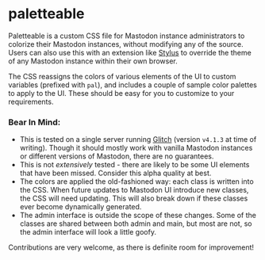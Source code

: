 # paletteable

Paletteable is a custom CSS file for Mastodon instance administrators to colorize their Mastodon instances, without modifying any of the source. Users can also use this with an extension like [Stylus](https://github.com/openstyles/stylus) to override the theme of any Mastodon instance within their own browser.

The CSS reassigns the colors of various elements of the UI to custom variables (prefixed with `pal`), and includes a couple of sample color palettes to apply to the UI. These should be easy for you to customize to your requirements.

### Bear In Mind:

* This is tested on a single server running [Glitch](https://glitch-soc.github.io/docs/) (version `v4.1.3` at time of writing). Though it should mostly work with vanilla Mastodon instances or different versions of Mastodon, there are no guarantees.
* This is not *extensively* tested - there are likely to be some UI elements that have been missed. Consider this alpha quality at best.
* The colors are applied the old-fashioned way: each class is written into the CSS. When future updates to Mastodon UI introduce new classes, the CSS will need updating. This will also break down if these classes ever become dynamically generated.
* The admin interface is outside the scope of these changes. Some of the classes are shared between both admin and main, but most are not, so the admin interface will look a little goofy.

Contributions are very welcome, as there is definite room for improvement!